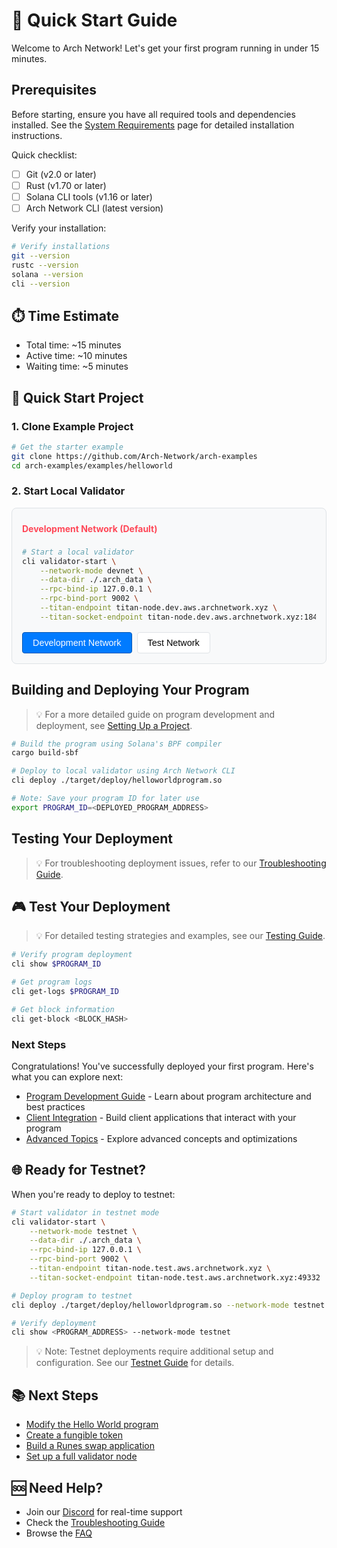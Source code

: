 # 🚀 Quick Start Guide

Welcome to Arch Network! Let's get your first program running in under 15 minutes.

## Prerequisites

Before starting, ensure you have all required tools and dependencies installed. See the [System Requirements](requirements.md) page for detailed installation instructions.

Quick checklist:
- [ ] Git (v2.0 or later)
- [ ] Rust (v1.70 or later)
- [ ] Solana CLI tools (v1.16 or later)
- [ ] Arch Network CLI (latest version)

Verify your installation:
```bash
# Verify installations
git --version
rustc --version
solana --version
cli --version
```

## ⏱️ Time Estimate
- Total time: ~15 minutes
- Active time: ~10 minutes
- Waiting time: ~5 minutes

## 🚀 Quick Start Project

### 1. Clone Example Project
```bash
# Get the starter example
git clone https://github.com/Arch-Network/arch-examples
cd arch-examples/examples/helloworld
```

### 2. Start Local Validator

<div class="network-mode-container">
<div class="network-mode-header">
    <h4 id="network-mode-title">Development Network (Default)</h4>
</div>

<div class="network-mode-content">
<div id="dev-network-command">

```bash
# Start a local validator
cli validator-start \
    --network-mode devnet \
    --data-dir ./.arch_data \
    --rpc-bind-ip 127.0.0.1 \
    --rpc-bind-port 9002 \
    --titan-endpoint titan-node.dev.aws.archnetwork.xyz \
    --titan-socket-endpoint titan-node.dev.aws.archnetwork.xyz:18443
```

</div>
<div id="test-network-command" style="display: none;">

```bash
# Start a local validator
cli validator-start \
    --network-mode testnet \
    --data-dir ./.arch_data \
    --rpc-bind-ip 127.0.0.1 \
    --rpc-bind-port 9002 \
    --titan-endpoint https://titan-public-http.test.arch.network:443 \
    --titan-socket-endpoint titan-public-tcp.test.arch.network:3030
```

</div>
</div>

<div class="network-mode-buttons">
    <button class="network-mode-button active" onclick="switchNetwork('dev')">Development Network</button>
    <button class="network-mode-button" onclick="switchNetwork('test')">Test Network</button>
</div>
</div>

<style>
.network-mode-container {
    background: #f8f9fa;
    border: 1px solid #dee2e6;
    border-radius: 8px;
    padding: 1rem;
    margin: 1rem 0;
}

.network-mode-header h4 {
    margin: 0;
    padding: 0.5rem 0;
    color: #ff4757;
}

.network-mode-buttons {
    display: flex;
    gap: 0.5rem;
    margin-top: 1rem;
}

.network-mode-button {
    padding: 0.5rem 1rem;
    border: 1px solid #dee2e6;
    border-radius: 4px;
    background: #fff;
    cursor: pointer;
    font-size: 0.9rem;
}

.network-mode-button.active {
    background: #007bff;
    color: white;
    border-color: #0056b3;
}

.network-mode-button:hover:not(.active) {
    background: #f1f3f5;
}
</style>

<script>
function switchNetwork(mode) {
    // Update buttons
    document.querySelectorAll('.network-mode-button').forEach(btn => {
        btn.classList.remove('active');
        if ((mode === 'dev' && btn.textContent.includes('Development')) ||
            (mode === 'test' && btn.textContent.includes('Test'))) {
            btn.classList.add('active');
        }
    });

    // Update title
    const title = document.getElementById('network-mode-title');
    title.textContent = mode === 'dev' ? 'Development Network (Default)' : 'Test Network';

    // Show/hide appropriate command
    document.getElementById('dev-network-command').style.display = mode === 'dev' ? 'block' : 'none';
    document.getElementById('test-network-command').style.display = mode === 'test' ? 'block' : 'none';
}
</script>

## Building and Deploying Your Program

> 💡 For a more detailed guide on program development and deployment, see [Setting Up a Project](setting-up-a-project.md#project-setup).

```bash
# Build the program using Solana's BPF compiler
cargo build-sbf

# Deploy to local validator using Arch Network CLI
cli deploy ./target/deploy/helloworldprogram.so

# Note: Save your program ID for later use
export PROGRAM_ID=<DEPLOYED_PROGRAM_ADDRESS>
```

## Testing Your Deployment

> 💡 For troubleshooting deployment issues, refer to our [Troubleshooting Guide](../reference/troubleshooting.md).

## 🎮 Test Your Deployment

> 💡 For detailed testing strategies and examples, see our [Testing Guide](../guides/testing-guide.md).

```bash
# Verify program deployment
cli show $PROGRAM_ID

# Get program logs
cli get-logs $PROGRAM_ID

# Get block information
cli get-block <BLOCK_HASH>
```

### Next Steps

Congratulations! You've successfully deployed your first program. Here's what you can explore next:

- [Program Development Guide](../development/overview.md) - Learn about program architecture and best practices
- [Client Integration](../clients/overview.md) - Build client applications that interact with your program
- [Advanced Topics](../advanced/overview.md) - Explore advanced concepts and optimizations

## 🌐 Ready for Testnet?

When you're ready to deploy to testnet:
```bash
# Start validator in testnet mode
cli validator-start \
    --network-mode testnet \
    --data-dir ./.arch_data \
    --rpc-bind-ip 127.0.0.1 \
    --rpc-bind-port 9002 \
    --titan-endpoint titan-node.test.aws.archnetwork.xyz \
    --titan-socket-endpoint titan-node.test.aws.archnetwork.xyz:49332

# Deploy program to testnet
cli deploy ./target/deploy/helloworldprogram.so --network-mode testnet

# Verify deployment
cli show <PROGRAM_ADDRESS> --network-mode testnet
```

> 💡 Note: Testnet deployments require additional setup and configuration. See our [Testnet Guide](../guides/testnet-deployment.md) for details.

## 📚 Next Steps

- [Modify the Hello World program](../guides/how-to-write-arch-program.md)
- [Create a fungible token](../guides/how-to-create-a-fungible-token.md)
- [Build a Runes swap application](../guides/how-to-build-runes-swap.md)
- [Set up a full validator node](bitcoin-and-titan-setup.md)

## 🆘 Need Help?

- Join our [Discord](https://discord.gg/archnetwork) for real-time support
- Check the [Troubleshooting Guide](troubleshooting.md)
- Browse the [FAQ](faq.md)